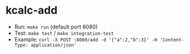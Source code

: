 # kcalc-add
- Run: `make run` (default port 8080)
- Test: `make test` / `make integration-test`
- Example: `curl -X POST :8080/add -d '{"a":2,"b":3}' -H 'Content-Type: application/json'`

